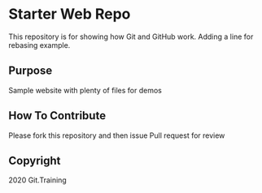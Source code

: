 # Starter Web Repo

This repository is for showing how Git and GitHub work.
Adding a line for rebasing example.

## Purpose

Sample website with plenty of files for demos

## How To Contribute

Please fork this repository and then issue Pull request for review

## Copyright

2020 Git.Training